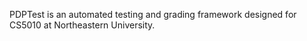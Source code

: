 PDPTest is an automated testing and grading framework designed for CS5010 at Northeastern University.